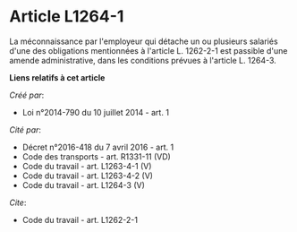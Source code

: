 # Article L1264-1

La méconnaissance par l'employeur qui détache un ou plusieurs salariés d'une des obligations mentionnées à l'article L.
1262-2-1 est passible d'une amende administrative, dans les conditions prévues à l'article L. 1264-3.

**Liens relatifs à cet article**

_Créé par_:

  - Loi n°2014-790 du 10 juillet 2014 - art. 1

_Cité par_:

  - Décret n°2016-418 du 7 avril 2016 - art. 1
  - Code des transports - art. R1331-11 (VD)
  - Code du travail - art. L1263-4-1 (V)
  - Code du travail - art. L1263-4-2 (V)
  - Code du travail - art. L1264-3 (V)

_Cite_:

  - Code du travail - art. L1262-2-1
